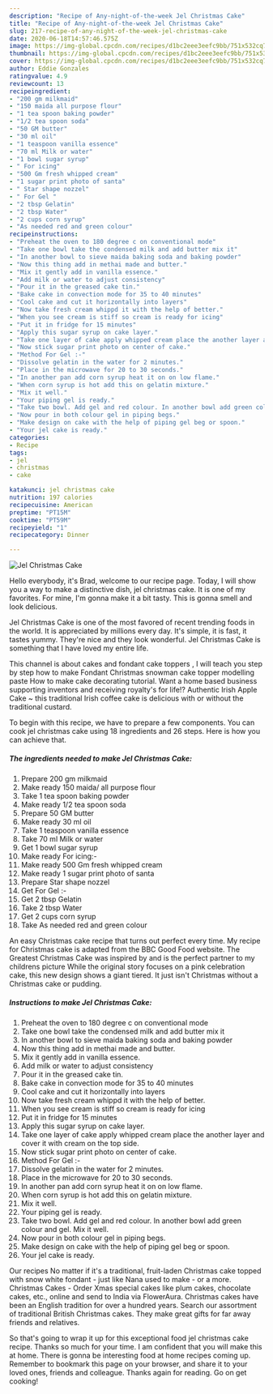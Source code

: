 ```yaml
---
description: "Recipe of Any-night-of-the-week Jel Christmas Cake"
title: "Recipe of Any-night-of-the-week Jel Christmas Cake"
slug: 217-recipe-of-any-night-of-the-week-jel-christmas-cake
date: 2020-06-18T14:57:46.575Z
image: https://img-global.cpcdn.com/recipes/d1bc2eee3eefc9bb/751x532cq70/jel-christmas-cake-recipe-main-photo.jpg
thumbnail: https://img-global.cpcdn.com/recipes/d1bc2eee3eefc9bb/751x532cq70/jel-christmas-cake-recipe-main-photo.jpg
cover: https://img-global.cpcdn.com/recipes/d1bc2eee3eefc9bb/751x532cq70/jel-christmas-cake-recipe-main-photo.jpg
author: Eddie Gonzales
ratingvalue: 4.9
reviewcount: 13
recipeingredient:
- "200 gm milkmaid"
- "150 maida all purpose flour"
- "1 tea spoon baking powder"
- "1/2 tea spoon soda"
- "50 GM butter"
- "30 ml oil"
- "1 teaspoon vanilla essence"
- "70 ml Milk or water"
- "1 bowl sugar syrup"
- " For icing"
- "500 Gm fresh whipped cream"
- "1 sugar print photo of santa"
- " Star shape nozzel"
- " For Gel "
- "2 tbsp Gelatin"
- "2 tbsp Water"
- "2 cups corn syrup"
- "As needed red and green colour"
recipeinstructions:
- "Preheat the oven to 180 degree c on conventional mode"
- "Take one bowl take the condensed milk and add butter mix it"
- "In another bowl to sieve maida baking soda and baking powder"
- "Now this thing add in methai made and butter."
- "Mix it gently add in vanilla essence."
- "Add milk or water to adjust consistency"
- "Pour it in the greased cake tin."
- "Bake cake in convection mode for 35 to 40 minutes"
- "Cool cake and cut it horizontally into layers"
- "Now take fresh cream whippd it with the help of better."
- "When you see cream is stiff so cream is ready for icing"
- "Put it in fridge for 15 minutes"
- "Apply this sugar syrup on cake layer."
- "Take one layer of cake apply whipped cream place the another layer and cover it with cream on the top side."
- "Now stick sugar print photo on center of cake."
- "Method For Gel :-"
- "Dissolve gelatin in the water for 2 minutes."
- "Place in the microwave for 20 to 30 seconds."
- "In another pan add corn syrup heat it on on low flame."
- "When corn syrup is hot add this on gelatin mixture."
- "Mix it well."
- "Your piping gel is ready."
- "Take two bowl. Add gel and red colour. In another bowl add green colour and gel. Mix it well."
- "Now pour in both colour gel in piping begs."
- "Make design on cake with the help of piping gel beg or spoon."
- "Your jel cake is ready."
categories:
- Recipe
tags:
- jel
- christmas
- cake

katakunci: jel christmas cake 
nutrition: 197 calories
recipecuisine: American
preptime: "PT15M"
cooktime: "PT59M"
recipeyield: "1"
recipecategory: Dinner

---
```



![Jel Christmas Cake](https://img-global.cpcdn.com/recipes/d1bc2eee3eefc9bb/751x532cq70/jel-christmas-cake-recipe-main-photo.jpg)

Hello everybody, it's Brad, welcome to our recipe page. Today, I will show you a way to make a distinctive dish, jel christmas cake. It is one of my favorites. For mine, I'm gonna make it a bit tasty. This is gonna smell and look delicious.

Jel Christmas Cake is one of the most favored of recent trending foods in the world. It is appreciated by millions every day. It's simple, it is fast, it tastes yummy. They're nice and they look wonderful. Jel Christmas Cake is something that I have loved my entire life.

This channel is about cakes and fondant cake toppers , I will teach you step by step how to make Fondant Christmas snowman cake topper modelling paste How to make cake decorating tutorial. Want a home based business supporting inventors and receiving royalty&#39;s for life!? Authentic Irish Apple Cake ~ this traditional Irish coffee cake is delicious with or without the traditional custard.


To begin with this recipe, we have to prepare a few components. You can cook jel christmas cake using 18 ingredients and 26 steps. Here is how you can achieve that.

<!--inarticleads1-->

##### The ingredients needed to make Jel Christmas Cake:

1. Prepare 200 gm milkmaid
1. Make ready 150 maida/ all purpose flour
1. Take 1 tea spoon baking powder
1. Make ready 1/2 tea spoon soda
1. Prepare 50 GM butter
1. Make ready 30 ml oil
1. Take 1 teaspoon vanilla essence
1. Take 70 ml Milk or water
1. Get 1 bowl sugar syrup
1. Make ready  For icing:-
1. Make ready 500 Gm fresh whipped cream
1. Make ready 1 sugar print photo of santa
1. Prepare  Star shape nozzel
1. Get  For Gel :-
1. Get 2 tbsp Gelatin
1. Take 2 tbsp Water
1. Get 2 cups corn syrup
1. Take As needed red and green colour


An easy Christmas cake recipe that turns out perfect every time. My recipe for Christmas cake is adapted from the BBC Good Food website. The Greatest Christmas Cake was inspired by and is the perfect partner to my childrens picture While the original story focuses on a pink celebration cake, this new design shows a giant tiered. It just isn&#39;t Christmas without a Christmas cake or pudding. 

<!--inarticleads2-->

##### Instructions to make Jel Christmas Cake:

1. Preheat the oven to 180 degree c on conventional mode
1. Take one bowl take the condensed milk and add butter mix it
1. In another bowl to sieve maida baking soda and baking powder
1. Now this thing add in methai made and butter.
1. Mix it gently add in vanilla essence.
1. Add milk or water to adjust consistency
1. Pour it in the greased cake tin.
1. Bake cake in convection mode for 35 to 40 minutes
1. Cool cake and cut it horizontally into layers
1. Now take fresh cream whippd it with the help of better.
1. When you see cream is stiff so cream is ready for icing
1. Put it in fridge for 15 minutes
1. Apply this sugar syrup on cake layer.
1. Take one layer of cake apply whipped cream place the another layer and cover it with cream on the top side.
1. Now stick sugar print photo on center of cake.
1. Method For Gel :-
1. Dissolve gelatin in the water for 2 minutes.
1. Place in the microwave for 20 to 30 seconds.
1. In another pan add corn syrup heat it on on low flame.
1. When corn syrup is hot add this on gelatin mixture.
1. Mix it well.
1. Your piping gel is ready.
1. Take two bowl. Add gel and red colour. In another bowl add green colour and gel. Mix it well.
1. Now pour in both colour gel in piping begs.
1. Make design on cake with the help of piping gel beg or spoon.
1. Your jel cake is ready.


Our recipes No matter if it&#39;s a traditional, fruit-laden Christmas cake topped with snow white fondant - just like Nana used to make - or a more. Christmas Cakes - Order Xmas special cakes like plum cakes, chocolate cakes, etc., online and send to India via FlowerAura. Christmas cakes have been an English tradition for over a hundred years. Search our assortment of traditional British Christmas cakes. They make great gifts for far away friends and relatives. 

So that's going to wrap it up for this exceptional food jel christmas cake recipe. Thanks so much for your time. I am confident that you will make this at home. There is gonna be interesting food at home recipes coming up. Remember to bookmark this page on your browser, and share it to your loved ones, friends and colleague. Thanks again for reading. Go on get cooking!
